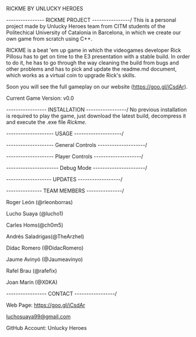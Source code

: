 RICKME BY UNLUCKY HEROES

\---------------- RICKME PROJECT ----------------/
This is a personal project made by Unlucky Heroes team from CITM students of the Politechical University of Catalonia in Barcelona, in which we create our own game from scratch using C++.

RICKME is a beat 'em up game in which the videogames developer Rick Pillosu has to get on time to the E3 presentation with a stable build. In order to do it, he has to go through the way cleaning the build from bugs and other problems and has to pick and update the readme.md document, which works as a virtual coin to upgrade Rick's skills.

Soon you will see the full gameplay on our website (https://goo.gl/iCsdAr).

Current Game Version: v0.0


\----------------- INSTALLATION -----------------/
No previous installation is required to play the game, just download the latest build, decompress it and execute the .exe file *Rickme*.


\-------------------- USAGE --------------------/

\-------------------- General Controls --------------------/

\-------------------- Player Controls --------------------/

\---------------------- Debug Mode ----------------------/


\------------------- UPDATES ------------------/

\--------------- TEAM MEMBERS ---------------/

Roger León (@rleonborras)

Lucho Suaya (@lucho1)

Carles Homs(@ch0m5)

Andrés Saladrigas(@TheArzhel)

Dídac Romero (@DidacRomero)

Jaume Avinyó (@Jaumeavinyo)

Rafel Brau (@rafefix)

Joan Marín (@X0KA)


\----------------- CONTACT -----------------/

Web Page: https://goo.gl/iCsdAr

luchosuaya99@gmail.com

GitHub Account: Unlucky Heroes



